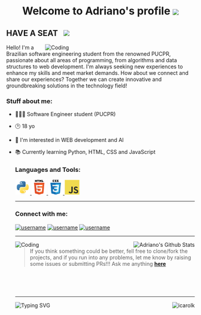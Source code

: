 <div align="center">
<h1>Welcome to Adriano's profile <img src="https://em-content.zobj.net/source/noto-emoji-animations/344/waving-hand_light-skin-tone_1f44b-1f3fb_1f3fb.gif" width="30" 
<p align="center">
                           
</h2>
      
      
      
    
</div>
    
    
    
    
<div align="left">
<h2>HAVE A SEAT⠀<img src="https://em-content.zobj.net/source/microsoft-teams/337/clinking-glasses_1f942.png" width="30" </h2>
</div>
    
<img align="right" alt="Coding" width="400" src="https://uploads-ssl.webflow.com/61a8ba1505a38d795044d7de/61aae1b7a4ba59ee6d39af82_scroll-coding.gif">
    
Hello! I'm a Brazilian software engineering student from the renowned PUCPR, passionate about all areas of programming, from algorithms and data structures to web development. I'm always seeking new experiences to enhance my skills and meet market demands. How about we connect and share our experiences? Together we can create innovative and groundbreaking solutions in the technology field! <br>
    
<h3 align="left">Stuff about me:</h3>
    
- 👨🏻‍🎓 Software Engineer student (PUCPR)
- 🕑 18 yo
- 💭 I'm interested in WEB development and AI
- 📚 Currently learning Python, HTML, CSS and JavaScript
    
    
    <h3 align="left">Languages and Tools:</h3>
    <p align="left"> <a href="https://www.python.org" target="_blank" rel="noreferrer"> <img src="https://raw.githubusercontent.com/devicons/devicon/master/icons/python/python-original.svg" alt="python" width="40" height="40"/> </a> 
        <a href="https://www.w3.org/html/" target="_blank" rel="noreferrer"> <img src="https://raw.githubusercontent.com/devicons/devicon/master/icons/html5/html5-original-wordmark.svg" alt="html5" width="40" height="40"/> </a> 
    <a href="https://www.w3schools.com/css/" target="_blank" rel="noreferrer"> <img src="https://raw.githubusercontent.com/devicons/devicon/master/icons/css3/css3-original-wordmark.svg" alt="css3" width="40" height="40"/> </a> 
    <a href="https://developer.mozilla.org/en-US/docs/Web/JavaScript" target="_blank" rel="noreferrer"> <img src="https://raw.githubusercontent.com/devicons/devicon/master/icons/javascript/javascript-original.svg" alt="javascript" width="40" height="40"/> </a> </p>
    <hr />
    
    
    <h3 align="left">Connect with me:</h3>
    <p align="left">
    <a href="https://www.linkedin.com/in/adriano-vale-filho-77b15322a/" target="blank"><img align="center" src="https://raw.githubusercontent.com/rahuldkjain/github-profile-readme-generator/master/src/images/icons/Social/linked-in-alt.svg" alt="username" height="30" width="40" /></a>
    <a href="https://twitter.com/_AdrianoVale?t=1TXDsqOZY2k5h14ZT3kfgg&s=08" target="blank"><img align="center" src="https://raw.githubusercontent.com/rahuldkjain/github-profile-readme-generator/master/src/images/icons/Social/twitter.svg" alt="username" height="30" width="40" /></a>
    <a href="https://wa.me/5541992021603" target="blank"><img align="center" src="https://upload.wikimedia.org/wikipedia/commons/thumb/6/6b/WhatsApp.svg/640px-WhatsApp.svg.png" alt="username" width="40" /></a>
    </p>
      </div>
    <hr />
    
      
    <img align="right" src="https://github-readme-stats.vercel.app/api?username=adrianovale1603&show_icons=true&bg_color=00000000" alt="Adriano's Github Stats">
    
    
    <img align="left" alt="Coding" width="150" src="https://backstage.io/animations/backstage-techdocs-icon-1.gif">
    
    >  <br>If you think something could be better, fell free to clone/fork the projects, and if you run into any problems, let me know by raising some issues or submitting PRs!!! Ask me anything <a href="https://github.com/icaroLK/icaroLK/issues/new"><b>here</b></a><br>
      
      
    <br>
    <br>
    <br>
    
    
    <hr />
    <img align="left" src="https://readme-typing-svg.demolab.com?font=Fira+Code&pause=2000&color=2E81EC&width=530&lines=%2F%2FEnjoy+the+show!;%2F%2FFell+free+to+come+back+always!;%2F%2FDon't+miss+out+on+my+updates!+Follow+me 😀" alt="Typing SVG" /></a>
    <p align="right"> <img src="https://komarev.com/ghpvc/?username=icarolk&label=Profile_views&color=007dae&style=flat" alt="icarolk" /> </p><div align="center">

<p align="left">
    <a href="[your LinkedIn profile URL]" target="blank">
        <img align="center" src="https://raw.githubusercontent.com/rahuldkjain
